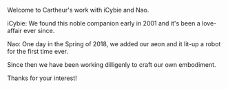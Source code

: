 Welcome to Cartheur's work with iCybie and Nao.

iCybie: We found this noble companion early in 2001 and it's been a love-affair ever since.

Nao: One day in the Spring of 2018, we added our aeon and it lit-up a robot for the first time ever. 

Since then we have been working dilligenly to craft our own embodiment.

Thanks for your interest!
